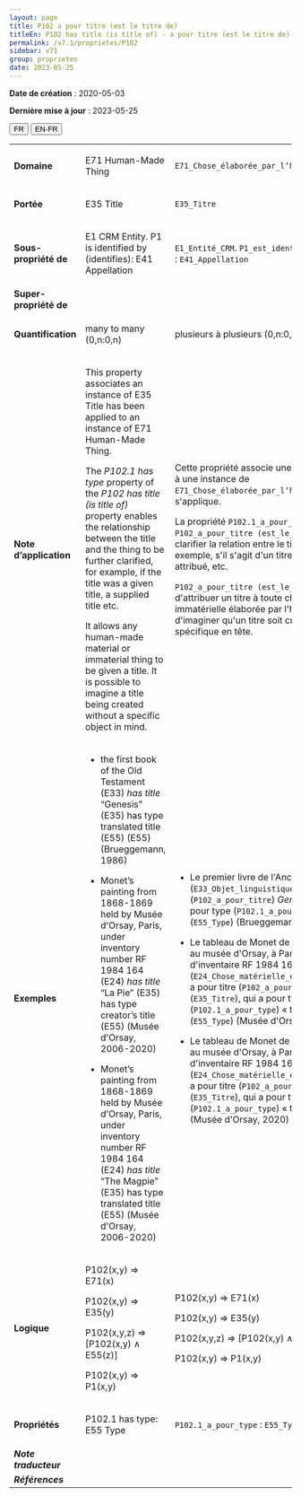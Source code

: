 ```yaml
---
layout: page
title: P102 a pour titre (est le titre de)
titleEn: P102 has title (is title of) - a pour titre (est le titre de)
permalink: /v7.1/proprietes/P102
sidebar: v71
group: proprietes
date: 2023-05-25
---
```


**Date de création** : 2020-05-03

**Dernière mise à jour** : 2023-05-25

<div class="lang-buttons">
 <button id="fr" class="activate">FR</button>
 <button id="en-fr">EN-FR</button>
</div>

<table>
<tbody>
<tr>
<td><strong>Domaine</strong></td>
<td class="en">
<p>E71 Human-Made Thing</p>
</td>
<td>
<p><code class="language-plaintext highlighter-rouge">E71_Chose_élaborée_par_l’humain</code></p>
</td>
</tr>
<tr>
<td><strong>Portée</strong></td>
<td class="en">
<p>E35 Title</p>
</td>
<td>
<p><code class="language-plaintext highlighter-rouge">E35_Titre</code></p>
</td>
</tr>
<tr>
<td><strong>Sous-propriété de</strong></td>
<td class="en">
<p>E1 CRM Entity. P1 is identified by (identifies): E41 Appellation</p>
</td>
<td>
<p><code class="language-plaintext highlighter-rouge">E1_Entité_CRM</code>. <code class="language-plaintext highlighter-rouge">P1_est_identifié_par (identifie)</code> : <code class="language-plaintext highlighter-rouge">E41_Appellation</code></p>
</td>
</tr>
<tr>
<td><strong>Super-propriété de</strong></td>
<td class="en">
</td>
<td>
</td>
</tr>
<tr>
<td><strong>Quantification</strong></td>
<td class="en">
<p>many to many (0,n:0,n)</p>
</td>
<td>
<p>plusieurs à plusieurs (0,n:0,n)</p>
</td>
</tr>
<tr>
<td><strong>Note d’application</strong></td>
<td class="en">
<p>This property associates an instance of E35 Title has been applied to an instance of E71 Human-Made Thing. </p>
<p>The <em>P102.1</em> <em>has type</em> property of the <em>P102</em> <em>has title (is title of)</em> property enables the relationship between the title and the thing to be further clarified, for example, if the title was a given title, a supplied title etc.</p>
<p>It allows any human-made material or immaterial thing to be given a title. It is possible to imagine a title being created without a specific object in mind.</p>
</td>
<td>
<p>Cette propriété associe une instance de <code class="language-plaintext highlighter-rouge">E35_Titre</code> à une instance de <code class="language-plaintext highlighter-rouge">E71_Chose_élaborée_par_l’humain</code> à laquelle elle s'applique.</p>
<p>La propriété <code class="language-plaintext highlighter-rouge">P102.1_a_pour_type</code> de la propriété <code class="language-plaintext highlighter-rouge">P102_a_pour_titre (est_le_titre_de)</code> permet de clarifier la relation entre le titre et la chose, par exemple, s'il s'agit d'un titre donné, d'un titre attribué, etc.</p>
<p><code class="language-plaintext highlighter-rouge">P102_a_pour_titre (est_le_titre_de)</code> permet d'attribuer un titre à toute chose matérielle ou immatérielle élaborée par l'humain. Il est possible d'imaginer qu'un titre soit créé sans un objet spécifique en tête.</p>
</td>
</tr>
<tr>
<td><strong>Exemples</strong></td>
<td class="en">
<ul>
<li><p>the first book of the Old Testament (E33) <em>has title</em> “Genesis” (E35) has type translated title (E55) (E55) (Brueggemann, 1986)</p>
</li>
<li><p>Monet’s painting from 1868-1869 held by Musée d'Orsay, Paris, under inventory number RF 1984 164 (E24) <em>has title</em> “La Pie” (E35) has type creator’s title (E55) (Musée d'Orsay, 2006-2020)</p>
</li>
<li><p>Monet’s painting from 1868-1869 held by Musée d'Orsay, Paris, under inventory number RF 1984 164 (E24) <em>has title</em> “The Magpie” (E35) has type translated title (E55) (Musée d'Orsay, 2006-2020)</p>
</li>
</ul>
</td>
<td>
<ul>
<li><p>Le premier livre de l'Ancien Testament (<code class="language-plaintext highlighter-rouge">E33_Objet_linguistique</code>) a pour titre (<code class="language-plaintext highlighter-rouge">P102_a_pour_titre</code>) <em>Genèse</em> (<code class="language-plaintext highlighter-rouge">E35_Titre</code>), qui a pour type (<code class="language-plaintext highlighter-rouge">P102.1_a_pour_type</code>) « titre traduit » (<code class="language-plaintext highlighter-rouge">E55_Type</code>) (Brueggemann, 1986)</p>
</li>
<li><p>Le tableau de Monet de 1868-1869 conservé au musée d'Orsay, à Paris, sous le numéro d'inventaire RF 1984 164 (<code class="language-plaintext highlighter-rouge">E24_Chose_matérielle_élaborée_par_l’humain</code>) a pour titre (<code class="language-plaintext highlighter-rouge">P102_a_pour_titre</code>) <em>La Pie</em> (<code class="language-plaintext highlighter-rouge">E35_Titre</code>), qui a pour type (<code class="language-plaintext highlighter-rouge">P102.1_a_pour_type</code>) « titre du créateur » (<code class="language-plaintext highlighter-rouge">E55_Type</code>) (Musée d'Orsay, 2020)</p>
</li>
<li><p>Le tableau de Monet de 1868-1869 conservé au musée d'Orsay, à Paris, sous le numéro d'inventaire RF 1984 164 (<code class="language-plaintext highlighter-rouge">E24_Chose_matérielle_élaborée_par_l’humain</code>) a pour titre (<code class="language-plaintext highlighter-rouge">P102_a_pour_titre</code>) <em>The Magpie </em>(<code class="language-plaintext highlighter-rouge">E35_Titre</code>), qui a pour type (<code class="language-plaintext highlighter-rouge">P102.1_a_pour_type</code>) « titre traduit » (<code class="language-plaintext highlighter-rouge">E55_Type</code>) (Musée d'Orsay, 2020)</p>
</li>
</ul>
</td>
</tr>
<tr>
<td><strong>Logique</strong></td>
<td class="en">
<p>P102(x,y) ⇒ E71(x)</p>
<p>P102(x,y) ⇒ E35(y) </p>
<p>P102(x,y,z) ⇒ [P102(x,y) ∧ E55(z)]</p>
<p>P102(x,y) ⇒ P1(x,y)</p>
</td>
<td>
<p>P102(x,y) ⇒ E71(x)</p>
<p>P102(x,y) ⇒ E35(y) </p>
<p>P102(x,y,z) ⇒ [P102(x,y) ∧ E55(z)]</p>
<p>P102(x,y) ⇒ P1(x,y)</p>
</td>
</tr>
<tr>
<td><strong>Propriétés</strong></td>
<td class="en">
<p>P102.1 has type: E55 Type</p>
</td>
<td>
<p><code class="language-plaintext highlighter-rouge">P102.1_a_pour_type</code> : <code class="language-plaintext highlighter-rouge">E55_Type</code></p>
</td>
</tr>
<tr>
<td><strong><em>Note traducteur</em></strong></td>
<td colspan="2">
</td>
</tr>
<tr>
<td><strong><em>Références</em></strong></td>
<td colspan="2">
</td>
</tr>
</tbody>
</table>
